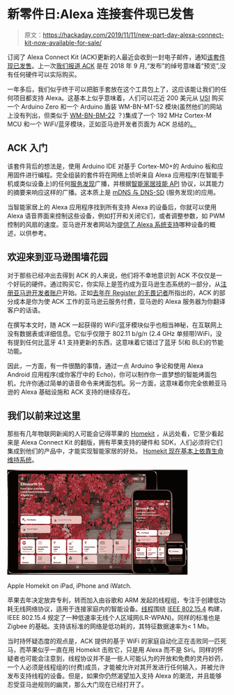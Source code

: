 # 新零件日:Alexa 连接套件现已发售

> 原文：<https://hackaday.com/2019/11/11/new-part-day-alexa-connect-kit-now-available-for-sale/>

订阅了 Alexa Connect Kit (ACK)更新的人最近会收到一封电子邮件，通知[该套件现已发售](https://www.amazon.com/dp/B07WJGSCH2/)。上一次[我们报道 ACK](https://hackaday.com/2018/09/20/new-part-day-put-an-alexa-in-everything/) 是在 2018 年 9 月,“发布”的绰号意味着“预览”,没有任何硬件可以实际购买。

一年多后，我们似乎终于可以把脏手套放在这个工具包上了，这应该能让我们的任何项目都支持 Alexa。这基本上似乎意味着，人们可以花近 200 美元从 [USI](https://www.usiglobal.com/) 购买一个 Arduino Zero 和一个 Arduino 盾装 WM-BN-MT-52 模块(虽然他们的网站上没有列出，但类似于 [WM-BN-BM-22](https://www.usiglobal.com/en/products?id=97bb6cc6-c459-424b-ad32-43cf1b54fc50#description) ？)集成了一个 192 MHz Cortex-M MCU 和一个 WiFi/蓝牙模块，正如亚马逊开发者页面为 ACK 总结的[。](https://developer.amazon.com/docs/ack/usi-dev-kit-overview.html)

## ACK 入门

该套件背后的想法是，使用 Arduino IDE 对基于 Cortex-M0+的 Arduino 板和应用固件进行编程。完全组装的套件将在网络上侦听来自 Alexa 应用程序(在智能手机或类似设备上)的任何[服务发现](https://developer.amazon.com/docs/device-apis/alexa-discovery.html#discover)广播，并根据[智能家居技能 API](https://developer.amazon.com/docs/smarthome/understand-the-smart-home-skill-api.html) 协议，以其能力的摘要来响应这样的广播。这本质上是 [mDNS 与 DNS-SD](https://en.wikipedia.org/wiki/Zero-configuration_networking) (服务发现)的应用。

当智能家居上的 Alexa 应用程序找到所有支持 Alexa 的设备后，你就可以使用 Alexa 语音界面来控制这些设备，例如打开和关闭它们，或者调整参数，如 PWM 控制的风扇的速度。亚马逊开发者网站为[提供了 Alexa 系统支持](https://developer.amazon.com/en-US/alexa/connected-devices/learn)哪种设备的概述，以供参考。

## 欢迎来到亚马逊围墙花园

对于那些已经冲出去得到 ACK 的人来说，他们将不幸地意识到 ACK 不仅仅是一个好玩的硬件。通过购买它，你实际上是签约成为亚马逊生态系统的一部分，从[注册亚马逊开发者账户](https://developer.amazon.com/docs/ack/dev-kit-set-up-environment.html)开始。正如[去年在 Register 的无畏记者](https://www.theregister.co.uk/2018/09/21/amazons_alexaonachip/)所指出的，ACK 的部分成本是你为使 ACK 工作的亚马逊云服务付费，亚马逊的 Alexa 服务器为你翻译客户的话语。

在撰写本文时，随 ACK 一起获得的 WiFi/蓝牙模块似乎也相当神秘，在互联网上没有数据表或详细信息。它似乎仅限于 802.11 b/g/n (2.4 GHz 单频带)WiFi，没有提到任何比蓝牙 4.1 支持更新的东西，这意味着它错过了蓝牙 5(和 BLE)的节能功能。

因此，一方面，有一件很酷的事情，通过一点 Arduino 争论和使用 Alexa Android 应用程序(或你客厅中的 Echo)，你可以制作你一直梦想的智能烤面包机，允许你通过简单的语音命令来烤面包机。另一方面，这意味着你完全依赖亚马逊的 Alexa 基础设施和 ACK 支持的继续存在。

## 我们以前来过这里

那些有几年物联网新闻的人可能会记得苹果的 [Homekit](https://en.wikipedia.org/wiki/HomeKit) ，从远处看，它至少看起来是 Alexa Connect Kit 的翻版，拥有苹果支持的硬件和 SDK，人们必须将它们集成到他们的产品中，才能实现智能家居的好处。 [Homekit 现在基本上依靠生命维持系统](https://www.theregister.co.uk/2018/08/09/apple_homekit/)。

![](img/f5ab1a5e2c20b44283def130e514d037.png)

Apple Homekit on iPad, iPhone and iWatch.

苹果去年决定放弃专利，转而加入由谷歌和 ARM 发起的线程组，专注于创建低功耗无线网络协议，适用于连接家庭内的智能设备。[线程](https://en.wikipedia.org/wiki/Thread_%28network_protocol%29)围绕 [IEEE 802.15.4](https://en.wikipedia.org/wiki/IEEE_802.15.4) 构建，IEEE 802.15.4 规定了一种低速率无线个人区域网(LR-WPAN)。同样的标准也是 Zigbee 的基础。支持该标准的网络是低功耗的，其特征数据速率为< 1 Mb。

当时持怀疑态度的观点是，ACK 提供的基于 WiFi 的家庭自动化正在击败同一匹死马，而苹果似乎一直在用 Homekit 击败它，只是用 Alexa 而不是 Siri。同样的怀疑者也可能会注意到，线程协议并不是一些人可能认为的开放和免费的灵丹妙药，一个人必须是线程组的(付费)成员，才能被允许对其开发进行任何输入，并被允许发布支持线程的设备。但是，如果你仍然渴望加入支持 Alexa 的潮流，并且能够忍受亚马逊规则的幽灵，那么大门现在已经打开了。